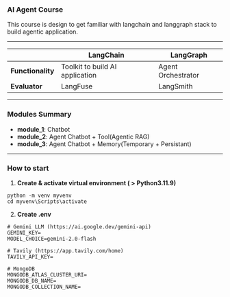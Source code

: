 ### AI Agent Course

This course is design to get familiar with langchain and langgraph stack to build agentic application.

---

| |LangChain|LangGraph|
|---------|---------|---------|
|**Functionality**|Toolkit to build AI application|Agent Orchestrator|
|**Evaluator**|LangFuse|LangSmith|

---

### Modules Summary

* **module_1**: Chatbot
* **module_2**: Agent Chatbot + Tool(Agentic RAG)
* **module_3**: Agent Chatbot + Memory(Temporary + Persistant)

---

### How to start

1. **Create & activate virtual environment ( > Python3.11.9)**
```
python -m venv myvenv
cd myvenv\Scripts\activate
```

2. **Create .env**
```
# Gemini LLM (https://ai.google.dev/gemini-api)
GEMINI_KEY=
MODEL_CHOICE=gemini-2.0-flash

# Tavily (https://app.tavily.com/home)
TAVILY_API_KEY=

# MongoDB
MONGODB_ATLAS_CLUSTER_URI=
MONGODB_DB_NAME=
MONGODB_COLLECTION_NAME=
```